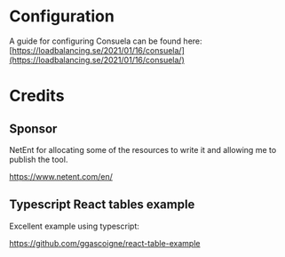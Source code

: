 # Configuration
A guide for configuring Consuela can be found here: 
[https://loadbalancing.se/2021/01/16/consuela/](https://loadbalancing.se/2021/01/16/consuela/)

# Credits

## Sponsor
NetEnt for allocating some of the resources to write it and allowing me to publish the tool.

https://www.netent.com/en/

## Typescript React tables example
Excellent example using typescript:

https://github.com/ggascoigne/react-table-example
